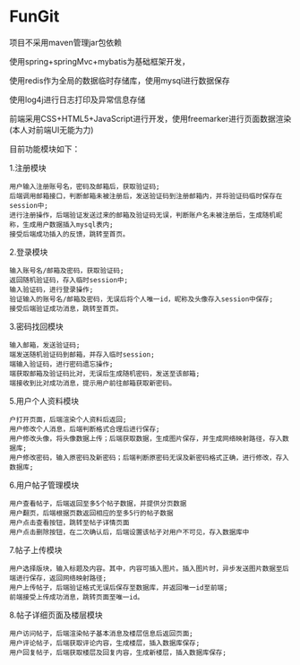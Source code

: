 # FunGit

项目不采用maven管理jar包依赖

使用spring+springMvc+mybatis为基础框架开发，

使用redis作为全局的数据临时存储库，使用mysql进行数据保存

使用log4j进行日志打印及异常信息存储

前端采用CSS+HTML5+JavaScript进行开发，使用freemarker进行页面数据渲染(本人对前端UI无能为力)

目前功能模块如下：

1.注册模块

    用户输入注册账号名，密码及邮箱后，获取验证码;
    后端调用邮箱接口，判断邮箱未被注册后，发送验证码到注册邮箱内，并将验证码临时保存在session中;
    进行注册操作，后端验证发送过来的邮箱及验证码无误，判断账户名未被注册后，生成随机昵称，生成用户数据插入mysql表内;
    接受后端成功插入的反馈，跳转至首页。	
2.登录模块

    输入账号名/邮箱及密码，获取验证码;
    返回随机验证码，存入临时session中;
    输入验证码，进行登录操作;
    验证输入的账号名/邮箱及密码，无误后将个人唯一id，昵称及头像存入session中保存;
    接受后端验证成功消息，跳转至首页。
3.密码找回模块

    输入邮箱，发送验证码;
    端发送随机验证码到邮箱，并存入临时session;
    端输入验证码，进行密码遗忘操作;
    端获取邮箱及验证码比对，无误后生成随机密码，发送至该邮箱;
    端接收到比对成功消息，提示用户前往邮箱获取新密码。
5.用户个人资料模块

    户打开页面，后端渲染个人资料后返回;
    用户修改个人消息，后端判断格式合理后进行保存;
    用户修改头像，将头像数据上传；后端获取数据，生成图片保存，并生成网络映射路径，存入数据库;
    用户修改密码，输入原密码及新密码；后端判断原密码无误及新密码格式正确，进行修改，存入数据库;
6.用户帖子管理模块
	
    用户查看帖子，后端返回至多5个帖子数据，并提供分页数据
    用户翻页，后端根据页数返回相应的至多5行的帖子数据
    用户点击查看按钮，跳转至帖子详情页面
    用户点击删除按钮，在二次确认后，后端设置该帖子对用户不可见，存入数据库中
7.帖子上传模块

    用户选择版块，输入标题及内容。其中，内容可插入图片。插入图片时，异步发送图片数据至后端进行保存，返回网络映射路径;
    用户上传帖子，后端验证格式无误后保存至数据库，并返回唯一id至前端;
    前端接受上传成功消息，跳转页面至唯一id。
8.帖子详细页面及楼层模块

    用户访问帖子，后端渲染帖子基本消息及楼层信息后返回页面;
    用户评论帖子，后端获取评论内容，生成楼层，插入数据库保存;
    用户回复帖子，后端获取楼层及回复内容，生成新楼层，插入数据库保存;
